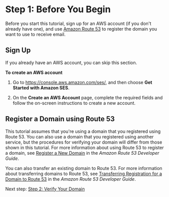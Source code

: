 # Step 1: Before You Begin<a name="receiving-email-getting-started-before"></a>

Before you start this tutorial, sign up for an AWS account \(if you don't already have one\), and use [Amazon Route 53](http://docs.aws.amazon.com/Route53/latest/DeveloperGuide/Welcome.html) to register the domain you want to use to receive email\.

## Sign Up<a name="receiving-email-getting-started-sign-up"></a>

If you already have an AWS account, you can skip this section\.

**To create an AWS account**

1. Go to [https://console\.aws\.amazon\.com/ses/](https://console.aws.amazon.com/ses/), and then choose **Get Started with Amazon SES**\.

1. On the **Create an AWS Account** page, complete the required fields and follow the on\-screen instructions to create a new account\.

## Register a Domain using Route 53<a name="receiving-email-getting-started-domain"></a>

This tutorial assumes that you're using a domain that you registered using Route 53\. You can also use a domain that you registered using another service, but the procedures for verifying your domain will differ from those shown in this tutorial\. For more information about using Route 53 to register a domain, see [Register a New Domain](http://docs.aws.amazon.com/Route53/latest/DeveloperGuide/domain-register.html) in the *Amazon Route 53 Developer Guide*\.

You can also transfer an existing domain to Route 53\. For more information about transferring domains to Route 53, see [Transferring Registration for a Domain to Route 53](http://docs.aws.amazon.com/Route53/latest/DeveloperGuide/domain-transfer-to-route-53.html) in the *Amazon Route 53 Developer Guide*\.

Next step: [Step 2: Verify Your Domain](receiving-email-getting-started-verify.md)